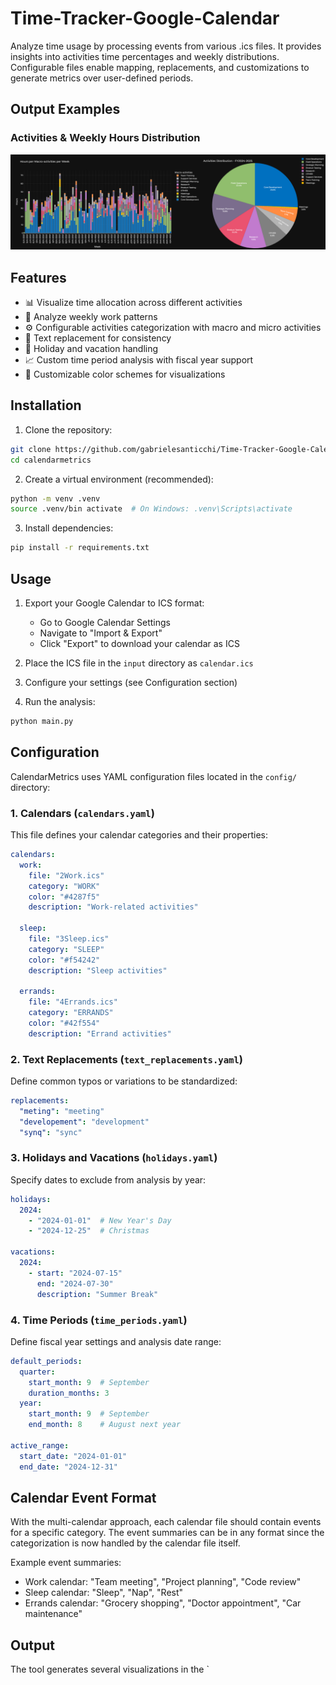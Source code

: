 # Time-Tracker-Google-Calendar
Analyze time usage by processing events from various .ics files. It provides insights into activities time percentages and weekly distributions. Configurable files enable mapping, replacements, and customizations to generate metrics over user-defined periods.

## Output Examples

### Activities & Weekly Hours Distribution
![Sample Weekly Hours Distribution](docs/assets/images/sample.png)

## Features

- 📊 Visualize time allocation across different activities
- 📅 Analyze weekly work patterns
- ⚙️ Configurable activities categorization with macro and micro activities
- 🔄 Text replacement for consistency
- 📌 Holiday and vacation handling
- 📈 Custom time period analysis with fiscal year support
- 🎨 Customizable color schemes for visualizations

## Installation

1. Clone the repository:
```bash
git clone https://github.com/gabrielesanticchi/Time-Tracker-Google-Calendar.git
cd calendarmetrics
```

2. Create a virtual environment (recommended):
```bash
python -m venv .venv
source .venv/bin activate  # On Windows: .venv\Scripts\activate
```

3. Install dependencies:
```bash
pip install -r requirements.txt
```

## Usage

1. Export your Google Calendar to ICS format:
   - Go to Google Calendar Settings
   - Navigate to "Import & Export"
   - Click "Export" to download your calendar as ICS

2. Place the ICS file in the `input` directory as `calendar.ics`

3. Configure your settings (see Configuration section)

4. Run the analysis:
```bash
python main.py 
```

## Configuration

CalendarMetrics uses YAML configuration files located in the `config/` directory:

### 1. Calendars (`calendars.yaml`)

This file defines your calendar categories and their properties:

```yaml
calendars:
  work:
    file: "2Work.ics"
    category: "WORK"
    color: "#4287f5"
    description: "Work-related activities"
    
  sleep:
    file: "3Sleep.ics"
    category: "SLEEP"
    color: "#f54242"
    description: "Sleep activities"
    
  errands:
    file: "4Errands.ics"
    category: "ERRANDS"
    color: "#42f554"
    description: "Errand activities"
```

### 2. Text Replacements (`text_replacements.yaml`)

Define common typos or variations to be standardized:

```yaml
replacements:
  "meting": "meeting"
  "developement": "development"
  "synq": "sync"
```

### 3. Holidays and Vacations (`holidays.yaml`)

Specify dates to exclude from analysis by year:

```yaml
holidays:
  2024:
    - "2024-01-01"  # New Year's Day
    - "2024-12-25"  # Christmas

vacations:
  2024:
    - start: "2024-07-15"
      end: "2024-07-30"
      description: "Summer Break"
```

### 4. Time Periods (`time_periods.yaml`)

Define fiscal year settings and analysis date range:

```yaml
default_periods:
  quarter:
    start_month: 9  # September
    duration_months: 3
  year:
    start_month: 9  # September
    end_month: 8    # August next year

active_range:
  start_date: "2024-01-01"
  end_date: "2024-12-31"
```

## Calendar Event Format

With the multi-calendar approach, each calendar file should contain events for a specific category. The event summaries can be in any format since the categorization is now handled by the calendar file itself.

Example event summaries:
- Work calendar: "Team meeting", "Project planning", "Code review"
- Sleep calendar: "Sleep", "Nap", "Rest"
- Errands calendar: "Grocery shopping", "Doctor appointment", "Car maintenance"

## Output

The tool generates several visualizations in the `